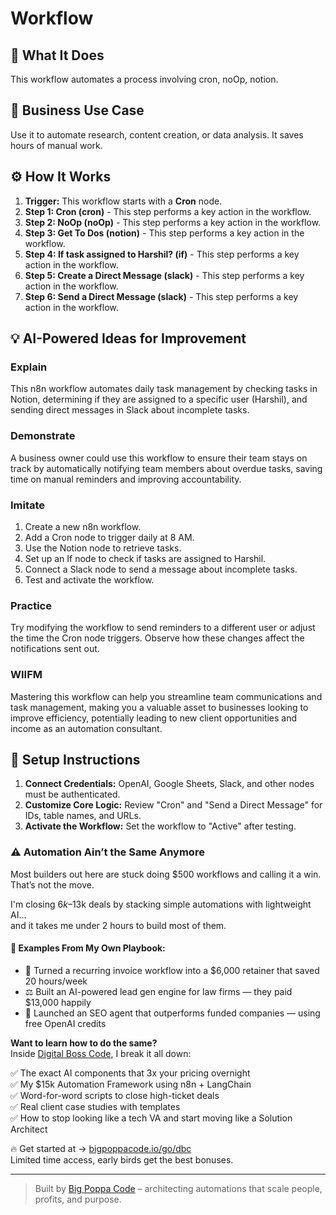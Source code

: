 # Workflow

## 🚀 What It Does
This workflow automates a process involving cron, noOp, notion.

## 💼 Business Use Case
Use it to automate research, content creation, or data analysis. It saves hours of manual work.

## ⚙️ How It Works
1.  **Trigger:** This workflow starts with a **Cron** node.
2. **Step 1: Cron (cron)** - This step performs a key action in the workflow.
3. **Step 2: NoOp (noOp)** - This step performs a key action in the workflow.
4. **Step 3: Get To Dos (notion)** - This step performs a key action in the workflow.
5. **Step 4: If task assigned to Harshil? (if)** - This step performs a key action in the workflow.
6. **Step 5: Create a Direct Message (slack)** - This step performs a key action in the workflow.
7. **Step 6: Send a Direct Message (slack)** - This step performs a key action in the workflow.

## 💡 AI-Powered Ideas for Improvement
### Explain
This n8n workflow automates daily task management by checking tasks in Notion, determining if they are assigned to a specific user (Harshil), and sending direct messages in Slack about incomplete tasks.

### Demonstrate
A business owner could use this workflow to ensure their team stays on track by automatically notifying team members about overdue tasks, saving time on manual reminders and improving accountability.

### Imitate
1. Create a new n8n workflow.
2. Add a Cron node to trigger daily at 8 AM.
3. Use the Notion node to retrieve tasks.
4. Set up an If node to check if tasks are assigned to Harshil.
5. Connect a Slack node to send a message about incomplete tasks.
6. Test and activate the workflow.

### Practice
Try modifying the workflow to send reminders to a different user or adjust the time the Cron node triggers. Observe how these changes affect the notifications sent out.

### WIIFM
Mastering this workflow can help you streamline team communications and task management, making you a valuable asset to businesses looking to improve efficiency, potentially leading to new client opportunities and income as an automation consultant.

## 🔧 Setup Instructions
1. **Connect Credentials:** OpenAI, Google Sheets, Slack, and other nodes must be authenticated.
2. **Customize Core Logic:** Review "Cron" and "Send a Direct Message" for IDs, table names, and URLs.
3. **Activate the Workflow:** Set the workflow to "Active" after testing.

### ⚠️ Automation Ain’t the Same Anymore

Most builders out here are stuck doing $500 workflows and calling it a win.  
That’s not the move.  

I'm closing $6k–$13k deals by stacking simple automations with lightweight AI...  
and it takes me under 2 hours to build most of them.

#### 🧠 Examples From My Own Playbook:
- 🔁 Turned a recurring invoice workflow into a $6,000 retainer that saved 20 hours/week  
- ⚖️ Built an AI-powered lead gen engine for law firms — they paid $13,000 happily  
- 🚀 Launched an SEO agent that outperforms funded companies — using free OpenAI credits  

**Want to learn how to do the same?**  
Inside [Digital Boss Code](https://bigpoppacode.io/go/dbc), I break it all down:

✅ The exact AI components that 3x your pricing overnight  
✅ My $15k Automation Framework using n8n + LangChain  
✅ Word-for-word scripts to close high-ticket deals  
✅ Real client case studies with templates  
✅ How to stop looking like a tech VA and start moving like a Solution Architect  

🔥 Get started at → [bigpoppacode.io/go/dbc](https://bigpoppacode.io/go/dbc)  
Limited time access, early birds get the best bonuses.

---
> Built by [Big Poppa Code](https://bigpoppacode.io) – architecting automations that scale people, profits, and purpose.
